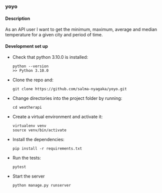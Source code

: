 ### yoyo

#### Description
As an API user I want to get the minimum, maximum, average and median temperature for a
given city and period of time.

#### Development set up
-   Check that python 3.10.0 is installed:

    ```
    python --version
    >> Python 3.10.0
    ```

-   Clone the repo and:

    ```
    git clone https://github.com/salma-nyagaka/yoyo.git
    ```

-   Change directories into the project folder by running:

    ```
    cd weatherapi
    ```

-   Create a virtual environment and activate it:

    ```
    virtualenv venv
    source venv/bin/activate
    ```

-   Install the dependencies:

    ```
    pip install -r requirements.txt
    ```

-   Run the tests:

    ```
    pytest
    ```

-   Start the server
    ```
    python manage.py runserver
    ```